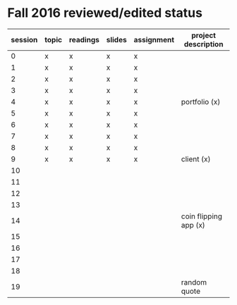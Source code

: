 # Fall 2016 reviewed/edited status

| session | topic | readings | slides | assignment | project description   |
| ------- | ----- | -------- | ------ | ---------- | --------------------- |
| 0       | x     | x        | x      | x          |                       |
| 1       | x     | x        | x      | x          |                       |
| 2       | x     | x        | x      | x          |                       |
| 3       | x     | x        | x      | x          |                       |
| 4       | x     | x        | x      | x          | portfolio (x)         |
| 5       | x     | x        | x      | x          |                       |
| 6       | x     | x        | x      | x          |                       |
| 7       | x     | x        | x      | x          |                       |
| 8       | x     | x        | x      | x          |                       |
| 9       | x     | x        | x      | x          | client (x)            |
| 10      |       |          |        |            |                       |
| 11      |       |          |        |            |                       |
| 12      |       |          |        |            |                       |
| 13      |       |          |        |            |                       |
| 14      |       |          |        |            | coin flipping app (x) |
| 15      |       |          |        |            |                       |
| 16      |       |          |        |            |                       |
| 17      |       |          |        |            |                       |
| 18      |       |          |        |            |                       |
| 19      |       |          |        |            | random quote          |
